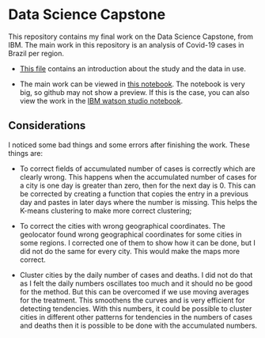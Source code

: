 # Data Science Capstone
This repository contains my final work on the Data Science Capstone, from IBM. The main work in this repository is an analysis of Covid-19 cases in Brazil per region. 

- [This file](https://github.com/marcellongvb/datasciencecapstone/blob/master/Introduction%20and%20data%20description.pdf) contains an introduction about the study and the data in use.

- The main work can be viewed in [this notebook](https://github.com/marcellongvb/datasciencecapstone/blob/master/Analysis_of_Covid_19_in_Brazil.ipynb). The notebook is very big, so github may not show a preview. If this is the case, you can also view the work in the [IBM watson studio notebook](https://dataplatform.cloud.ibm.com/analytics/notebooks/v2/4b93e207-5631-4f27-9e50-0af44a2479ae/view?access_token=36c21b9adeab75bda3cb1890aefe047843c15fb90d242fd11884a9baffcf218c).

## Considerations

I noticed some bad things and some errors after finishing the work. These things are:

- To correct fields of accumulated number of cases is correctly which are clearly wrong. This happens when the accumulated number of cases for a city is one day is greater than zero, then for the next day is 0. This can be corrected by creating a function that copies the entry in a previous day and pastes in later days where the number is missing. This helps the K-means clustering to make more correct clustering;

- To correct the cities with wrong geographical coordinates. The geolocator found wrong geographical coordinates for some cities in some regions. I corrected one of them to show how it can be done, but I did not do the same for every city. This would make the maps more correct.

- Cluster cities by the daily number of cases and deaths. I did not do that as I felt the daily numbers oscillates too much and it should no be good for the method. But this can be overcomed if we use moving averages for the treatment. This smoothens the curves and is very efficient for detecting tendencies. With this numbers, it could be possible to cluster cities in different other patterns for tendencies in the numbers of cases and deaths then it is possible to be done with the accumulated numbers.
